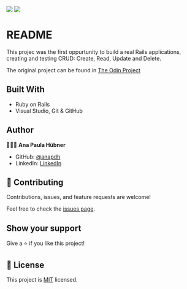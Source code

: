 ![](https://img.shields.io/badge/Microverse-blueviolet) ![](https://img.shields.io/badge/RoR-red)

# README

This projec was the first oppurtunity to build a real Rails applications, creating and testing CRUD: Create, Read, Update and Delete.

The original project can be found in [The Odin Project](https://www.theodinproject.com/courses/ruby-on-rails/lessons/ruby-on-rails-ruby-on-rails)

## Built With

- Ruby on Rails
- Visual Studio, Git & GitHub

## Author

👩🏼‍💻 **Ana Paula Hübner**

- GitHub: [@anapdh](https://github.com/anapdh)
- LinkedIn: [LinkedIn](https://www.linkedin.com/in/ana-paula-hübner-7a9484181)


## 🤝 Contributing

Contributions, issues, and feature requests are welcome!

Feel free to check the [issues page](https://github.com/anapdh/SQL-Zoo/issues).


## Show your support

Give a ⭐️ if you like this project!


## 📝 License


This project is [MIT](license.md/) licensed.

